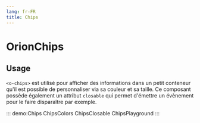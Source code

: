 ```yaml
---
lang: fr-FR
title: Chips
---
```


# OrionChips

## Usage

`<o-chips>` est utilisé pour afficher des informations dans un petit conteneur qu'il est possible de personnaliser via sa couleur et sa taille. Ce composant possède également un attribut `closable` qui permet d'émettre un évènement pour le faire disparaître par exemple.

::: demo:Chips
ChipsColors
ChipsClosable
ChipsPlayground
:::

<attribute-table/>
